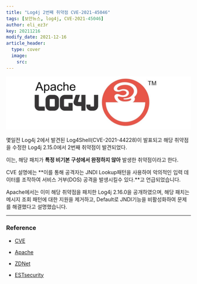 ```yaml
---
title: "Log4j 2번째 취약점 CVE-2021-45046"
tags: [보안뉴스, log4j, CVE-2021-45046]
author: eli_ez3r
key: 20211216
modify_date: 2021-12-16
article_header:
  type: cover
  image:
    src:
---
```



![Log4j Logo](/assets/img/Apache-Log4j-Logo.jpg)



몇일전 Log4j 2에서 발견된 Log4Shell(CVE-2021-44228)이 발표되고 해당 취약점을 수정한 Log4j 2.15.0에서 2번째 취약점이 발견되었다.

이는, 해당 패치가 **특정 비기본 구성에서 완정하지 않아** 발생한 취약점이라고 한다.



CVE 설명에는 **이를 통해 공격자는 JNDI Lookup패턴을 사용하여 악의적인 입력 데이터를 조작하여 서비스 거부(DOS) 공격을 발생시킬수 있다.**고 언급되었습니다.



Apache에서는 이미 해당 취약점을 패치한 Log4j 2.16.0을 공개하였으며, 해당 패치는 메시지 조회 패턴에 대한 지원을 제거하고, Default로 JNDI기능을 비활성화하여 문제를 해결했다고 설명했습니다.



-----

### Reference

- [CVE](https://cve.mitre.org/cgi-bin/cvename.cgi?name=CVE-2021-45046)
- [Apache](https://logging.apache.org/log4j/2.x/download.html)
- [ZDNet](https://www.zdnet.com/article/second-log4j-vulnerability-found-apache-log4j-2-16-0-released/)

- [ESTsecurity](https://blog.alyac.co.kr/4355?category=750247)
